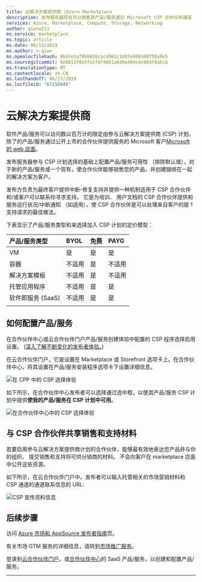 ```yaml
---
title: 云解决方案提供商 |Azure Marketplace
description: 发布服务器现在可以销售其产品/服务通过 Microsoft CSP 合作伙伴通道
services: Azure, Marketplace, Compute, Storage, Networking
author: qianw211
ms.service: marketplace
ms.topic: article
ms.date: 06/13/2019
ms.author: v-qiwe
ms.openlocfilehash: 0b47e5af0b0656cac4962c1007e999508f58a9e5
ms.sourcegitcommit: 6e6813f8e5fa1f6f4661a640a49dc4c864f8a6cb
ms.translationtype: MT
ms.contentlocale: zh-CN
ms.lasthandoff: 06/17/2019
ms.locfileid: "67150940"
---
```

# <a name="cloud-solution-providers"></a>云解决方案提供商

软件产品/服务可以访问数以百万计的限定由参与云解决方案提供商 (CSP) 计划，除了的产品/服务通过公开上市的合作伙伴提供服务的 Microsoft 客户[Microsoft 的 web 店面](https://docs.microsoft.com/azure/marketplace/comparing-appsource-azure-marketplace)。

发布服务器参与 CSP 计划选择的基础上配置产品/服务可用性 （排除默认值），对于新的产品/服务或一个现有，使合作伙伴能够销售您的产品，并创建捆绑在一起的解决方案为客户。

发布方负责为最终客户提供中断-修复支持并提供一种机制适用于 CSP 合作伙伴和/或客户可以联系你寻求支持。 它是为培训、 用户文档的 CSP 合作伙伴提供和服务运行状况/中断通知 （如适用），使 CSP 合作伙伴是可以处理来自客户的层 1 支持请求的最佳做法。

下表显示了产品/服务类型和来选择加入 CSP 计划的定价模型：

| **产品/服务类型**    | **BYOL**  |  **免费** | **PAYG**   |
| :---------------- | :---------|:----------|:-----------|
| VM  | 是 | 是 | 是 |
| 容器 | 不适用 | 是 | 不适用 |
| 解决方案模板 | 不适用 | 是 | 不适用 |
| 托管应用程序 | 不适用 | 是 | 是 |
| 软件即服务 (SaaS) | 不适用 | 是 | 是 |
|   |   |   |

## <a name="how-to-configure-an-offering"></a>如何配置产品/服务

在合作伙伴中心或云合作伙伴门户产品/服务创建体验中配置的 CSP 程序选择启用设置。 ([深入了解不断变化的发布者体验。](https://www.microsoftpartnercommunity.com/t5/Azure-Marketplace-and-AppSource/Cloud-Marketplace-In-Partner-Center/m-p/9738#M293))

在云合作伙伴门户，它是设置在 Marketplace 或 Storefront 选项卡上。在合作伙伴中心，将其设置在产品/服务安装程序选项卡下设置详细信息。

![在 CPP 中的 CSP 选择体验](media/marketplace-publishers-guide/csp-opt-in.png)

如下所示，在合作伙伴中心发布者可以选择通过选中框，以使其产品/服务 CSP 计划中提供**使我的产品/服务在 CSP 计划中可用**。

![在合作伙伴中心中的 CSP 选择体验](media/marketplace-publishers-guide/pc-csp-opt-in.png)

## <a name="sharing-sales-and-support-materials-with-csp-partners"></a>与 CSP 合作伙伴共享销售和支持材料

若要启用参与云解决方案提供商计划的合作伙伴，能够最有效地表达您产品并与你的组织、 提交销售和支持将可供分销商的材料。 不会向客户在 marketplace 店面中公开这些资源。

如下所示，在云合作伙伴门户中，发布者可以输入托管相关的市场营销材料和 CSP 通道的通道联系信息的 URL:

![CSP 宣传资料信息](media/marketplace-publishers-guide/cpp-csp-information.png)

## <a name="next-steps"></a>后续步骤

访问 [Azure 市场和 AppSource 发布者指南](https://docs.microsoft.com/azure/marketplace/marketplace-publishers-guide)页。

有关市场 GTM 服务的详细信息，请转到[市场推广服务](https://partner.microsoft.com/reach-customers/gtm)。

登录到[云合作伙伴门户](https://cloudpartner.azure.com/)，或[合作伙伴中心](https://partner.microsoft.com/dashboard/account/v3/enrollment/introduction/azureisv)的 SaaS 产品/服务，以创建和配置产品/服务。

---
